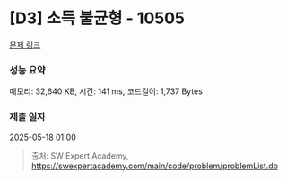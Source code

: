 # [D3] 소득 불균형 - 10505 

[문제 링크](https://swexpertacademy.com/main/code/problem/problemDetail.do?contestProbId=AXNP4CvauaMDFAXS) 

### 성능 요약

메모리: 32,640 KB, 시간: 141 ms, 코드길이: 1,737 Bytes

### 제출 일자

2025-05-18 01:00



> 출처: SW Expert Academy, https://swexpertacademy.com/main/code/problem/problemList.do